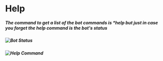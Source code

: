 # **Help**
##### The command to get a list of the bot commands is *help but just in case you forget the help command is the bot's status
##### ![Bot Status](https://robogene.pandauwu123.repl.co/assets/IMG.JPG)
##### ![Help Command](https://robogene.pandauwu123.repl.co/assets/idekwhatthisis.JPG)